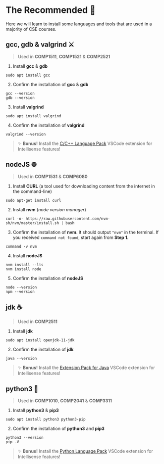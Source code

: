 # The Recommended 🔧
Here we will learn to install some languages and tools that are used in a majority of CSE courses.

## **gcc**, **gdb** & **valgrind** ⚔️
>Used in **COMP1511**, **COMP1521** & **COMP2521**
1. Install **gcc** & **gdb**
```
sudo apt install gcc
```
2. Confirm the installation of **gcc** & **gdb**
```
gcc --version
gdb --version
```
3. Install **valgrind** 
```
sudo apt install valgrind
```
4. Confirm the installation of **valgrind** 
```
valgrind --version
```
> ✨ **Bonus!** Install the [C/C++ Language Pack](https://marketplace.visualstudio.com/items?itemName=ms-vscode.cpptools) VSCode extension for Intellisense features!
## **nodeJS** 🌐
>Used in **COMP1531** & **COMP6080**
1. Install **CURL** (a tool used for downloading content from the internet in the command-line) 
```
sudo apt-get install curl
```
2. Install **nvm** (*node version manager*)
```
curl -o- https://raw.githubusercontent.com/nvm-sh/nvm/master/install.sh | bash
```
3. Confirm the installation of **nvm**. It should output `"nvm"` in the terminal. If you received `command not found`, start again from **Step 1**.
```
command -v nvm
```
4. Install **nodeJS**
```
nvm install --lts
nvm install node
```
5. Confirm the installation of **nodeJS**
```
node --version
npm --version
```

## **jdk** ☕
>Used in **COMP2511**
1. Install **jdk**
```
sudo apt install openjdk-11-jdk
```
2. Confirm the installation of **jdk**
```
java --version
```
> ✨ **Bonus!** Install the [Extension Pack for Java](https://marketplace.visualstudio.com/items?itemName=vscjava.vscode-java-pack) VSCode extension for Intellisense features!
## **python3** 🐍
>Used in **COMP1010**, **COMP2041** & **COMP3311**
1. Install **python3** & **pip3**
```
sudo apt install python3 python3-pip
```
2. Confirm the installation of **python3** and **pip3**
```
python3 --version
pip -V
```
> ✨ **Bonus!** Install the [Python Language Pack](https://marketplace.visualstudio.com/items?itemName=ms-python.python) VSCode extension for Intellisense features!
